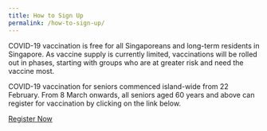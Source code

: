 ```yaml
---
title: How to Sign Up
permalink: /how-to-sign-up/
---
```

COVID-19 vaccination is free for all Singaporeans and long-term residents in Singapore.
As vaccine supply is currently limited, vaccinations will be rolled out in phases, starting with groups who are at greater risk and need the vaccine most.


COVID-19 vaccination for seniors commenced island-wide from 22 February. From 8 March onwards, all seniors aged 60 years and above can register for vaccination by clicking on the link below.

<a href="https://preregister.vaccine.gov.sg/" class="bp-button is-secondary is-uppercase search-button" target="_blank">Register Now</a>